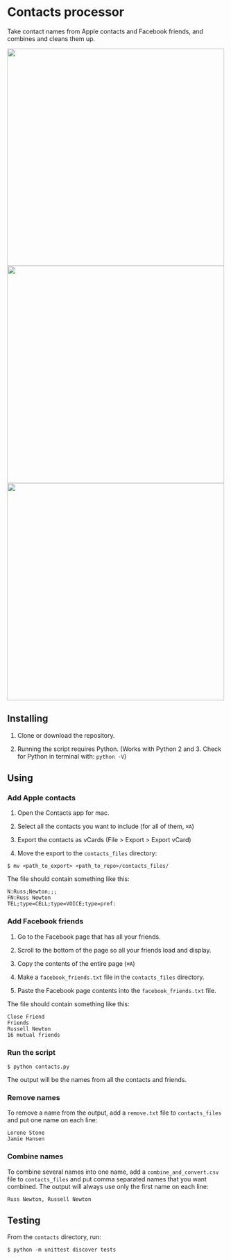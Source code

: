 # Contacts processor

Take contact names from Apple contacts and Facebook friends, and combines and cleans them up.

<img width="500px" src="https://i.imgur.com/eSLUHLK.png">
<img width="500px" src="https://i.imgur.com/HqCKs86.png">
<img width="500px" src="https://i.imgur.com/xHdkPCa.png">

## Installing

1. Clone or download the repository.

2. Running the script requires Python. (Works with Python 2 and 3. Check for Python in terminal with: `python -V`)


## Using

### Add Apple contacts

1. Open the Contacts app for mac.

1. Select all the contacts you want to include (for all of them, `⌘A`)

1. Export the contacts as vCards (File > Export > Export vCard)

1. Move the export to the `contacts_files` directory:

```
$ mv <path_to_export> <path_to_repo>/contacts_files/
```

The file should contain something like this:

```
N:Russ;Newton;;;
FN:Russ Newton
TEL;type=CELL;type=VOICE;type=pref:
```

### Add Facebook friends

1. Go to the Facebook page that has all your friends.

1. Scroll to the bottom of the page so all your friends load and display.

1. Copy the contents of the entire page (`⌘A`)

1. Make a `facebook_friends.txt` file in the `contacts_files` directory.

1. Paste the Facebook page contents into the `facebook_friends.txt` file.

The file should contain something like this:

```
Close Friend
Friends
Russell Newton
16 mutual friends
```

### Run the script

    $ python contacts.py

The output will be the names from all the contacts and friends.

### Remove names

To remove a name from the output, add a `remove.txt` file to `contacts_files` and put one name on each line:

```
Lorene Stone
Jamie Hansen
```

### Combine names

To combine several names into one name, add a `combine_and_convert.csv` file to `contacts_files` and put comma separated names that you want combined. The output will always use only the first name on each line:

```
Russ Newton, Russell Newton
```


## Testing

From the `contacts` directory, run:

    $ python -m unittest discover tests
